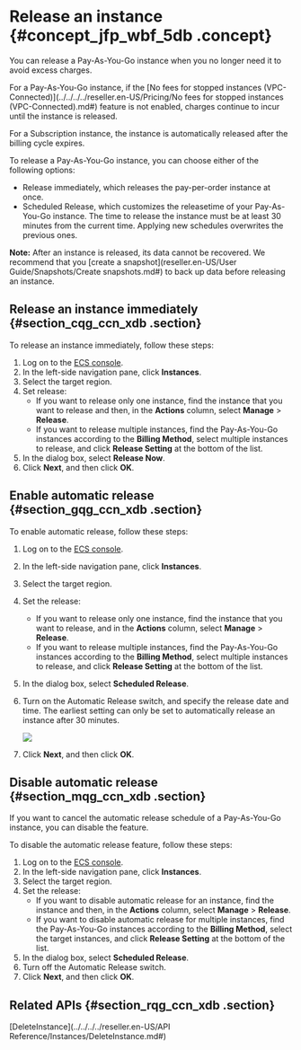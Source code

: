 # Release an instance {#concept_jfp_wbf_5db .concept}

You can release a Pay-As-You-Go instance when you no longer need it to avoid excess charges.

For a Pay-As-You-Go instance, if the [No fees for stopped instances \(VPC-Connected\)](../../../../reseller.en-US/Pricing/No fees for stopped instances (VPC-Connected).md#) feature is not enabled, charges continue to incur until the instance is released.

For a Subscription instance, the instance is automatically released after the billing cycle expires.

To release a Pay-As-You-Go instance, you can choose either of the following options:

-   Release immediately, which releases the pay-per-order instance at once.
-   Scheduled Release, which customizes the releasetime of your Pay-As-You-Go instance. The time to release the instance must be at least 30 minutes from the current time. Applying new schedules overwrites the previous ones.

**Note:** After an instance is released, its data cannot be recovered. We recommend that you [create a snapshot](reseller.en-US/User Guide/Snapshots/Create snapshots.md#) to back up data before releasing an instance.

## Release an instance immediately {#section_cqg_ccn_xdb .section}

To release an instance immediately, follow these steps:

1.  Log on to the [ECS console](https://partners-intl.console.aliyun.com/#/ecs).
2.  In the left-side navigation pane, click **Instances**.
3.  Select the target region.
4.  Set release:
    -   If you want to release only one instance, find the instance that you want to release and then, in the **Actions** column, select **Manage** \> **Release**.
    -   If you want to release multiple instances, find the Pay-As-You-Go instances according to the **Billing Method**, select multiple instances to release, and click **Release Setting** at the bottom of the list.
5.  In the dialog box, select **Release Now**.
6.  Click **Next**, and then click **OK**.

## Enable automatic release {#section_gqg_ccn_xdb .section}

To enable automatic release, follow these steps:

1.  Log on to the [ECS console](https://partners-intl.console.aliyun.com/#/ecs).
2.  In the left-side navigation pane, click **Instances**.
3.  Select the target region.
4.  Set the release:
    -   If you want to release only one instance, find the instance that you want to release, and in the **Actions** column, select **Manage** \> **Release**.
    -   If you want to release multiple instances, find the Pay-As-You-Go instances according to the **Billing Method**, select multiple instances to release, and click **Release Setting** at the bottom of the list.
5.  In the dialog box, select **Scheduled Release**.
6.  Turn on the Automatic Release switch, and specify the release date and time. The earliest setting can only be set to automatically release an instance after 30 minutes.

    ![](http://static-aliyun-doc.oss-cn-hangzhou.aliyuncs.com/assets/img/9651/15395049595454_en-US.png)

7.  Click **Next**, and then click **OK**.

## Disable automatic release {#section_mqg_ccn_xdb .section}

If you want to cancel the automatic release schedule of a Pay-As-You-Go instance, you can disable the feature.

To disable the automatic release feature, follow these steps:

1.  Log on to the [ECS console](https://partners-intl.console.aliyun.com/#/ecs).
2.  In the left-side navigation pane, click **Instances**.
3.  Select the target region.
4.  Set the release:
    -   If you want to disable automatic release for an instance, find the instance and then, in the **Actions** column, select **Manage** \> **Release**.
    -   If you want to disable automatic release for multiple instances, find the Pay-As-You-Go instances according to the **Billing Method**, select the target instances, and click **Release Setting** at the bottom of the list.
5.  In the dialog box, select **Scheduled Release**.
6.  Turn off the Automatic Release switch.
7.  Click **Next**, and then click **OK**.

## Related APIs {#section_rqg_ccn_xdb .section}

[DeleteInstance](../../../../reseller.en-US/API Reference/Instances/DeleteInstance.md#)

